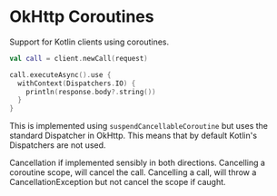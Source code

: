 OkHttp Coroutines
=================

Support for Kotlin clients using coroutines.

```kotlin
val call = client.newCall(request)

call.executeAsync().use {
  withContext(Dispatchers.IO) {
    println(response.body?.string())
  }
}
```

This is implemented using `suspendCancellableCoroutine`
but uses the standard Dispatcher in OkHttp. This means
that by default Kotlin's Dispatchers are not used.

Cancellation if implemented sensibly in both directions.
Cancelling a coroutine scope, will cancel the call.
Cancelling a call, will throw a CancellationException
but not cancel the scope if caught.
